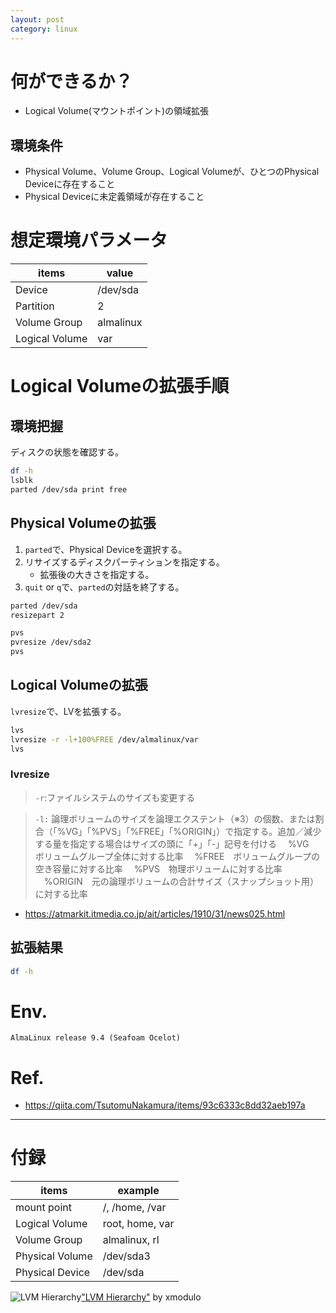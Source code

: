 ```yaml
---
layout: post
category: linux
---
```


# 何ができるか？

- Logical Volume(マウントポイント)の領域拡張

## 環境条件

- Physical Volume、Volume Group、Logical Volumeが、ひとつのPhysical Deviceに存在すること
- Physical Deviceに未定義領域が存在すること

# 想定環境パラメータ

| items | value |
| --- | --- |
| Device | /dev/sda |
| Partition | 2 |
| Volume Group | almalinux |
| Logical Volume | var |

# Logical Volumeの拡張手順

## 環境把握

ディスクの状態を確認する。

```sh
df -h
lsblk
parted /dev/sda print free
```

## Physical Volumeの拡張

1. `parted`で、Physical Deviceを選択する。
1. リサイズするディスクパーティションを指定する。
    * 拡張後の大きさを指定する。
1. `quit` or `q`で、`parted`の対話を終了する。

```sh
parted /dev/sda
resizepart 2
```

```sh
pvs
pvresize /dev/sda2
pvs
```

## Logical Volumeの拡張

`lvresize`で、LVを拡張する。


```sh
lvs
lvresize -r -l+100%FREE /dev/almalinux/var
lvs
```

### lvresize

> `-r`:ファイルシステムのサイズも変更する

> `-l:`
> 論理ボリュームのサイズを論理エクステント（※3）の個数、または割合（「%VG」「%PVS」「%FREE」「%ORIGIN」）で指定する。追加／減少する量を指定する場合はサイズの頭に「+」「-」記号を付ける
> 　%VG　ボリュームグループ全体に対する比率
> 　%FREE　ボリュームグループの空き容量に対する比率
> 　%PVS　物理ボリュームに対する比率
> 　%ORIGIN　元の論理ボリュームの合計サイズ（スナップショット用）に対する比率

- <https://atmarkit.itmedia.co.jp/ait/articles/1910/31/news025.html>

## 拡張結果

```sh
df -h
```

# Env.

```
AlmaLinux release 9.4 (Seafoam Ocelot)
```

# Ref.

- <https://qiita.com/TsutomuNakamura/items/93c6333c8dd32aeb197a>

---

# 付録

| items | example |
| --- | --- |
| mount point | /, /home, /var|
| Logical Volume | root, home, var |
| Volume Group | almalinux, rl |
| Physical Volume | /dev/sda3 |
| Physical Device | /dev/sda |

![LVM Hierarchy](https://www.redhat.com/sysadmin/sites/default/files/styles/full/public/2020-03/LVM%20Cropped.jpg?itok=wz2G1Aci)["LVM Hierarchy"](https://www.flickr.com/photos/91795203@N02/14127487464) by xmodulo
